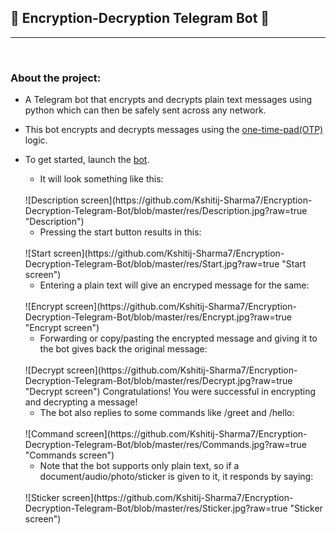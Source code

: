 ## 🔐 Encryption-Decryption Telegram Bot 🤖

---
<br/>

### About the project:
- A Telegram bot that encrypts and decrypts plain text messages using python which can then be safely sent across any network.

- This bot encrypts and decrypts messages using the [one-time-pad(OTP)](https://en.wikipedia.org/wiki/One-time_pad) logic.

- To get started, launch the [bot](https://t.me/Encr_decr_bot).

  - It will look something like this: 
  <br>
  ![Description screen](https://github.com/Kshitij-Sharma7/Encryption-Decryption-Telegram-Bot/blob/master/res/Description.jpg?raw=true "Description")

  <br>

  - Pressing the start button results in this:
  <br>
  ![Start screen](https://github.com/Kshitij-Sharma7/Encryption-Decryption-Telegram-Bot/blob/master/res/Start.jpg?raw=true "Start screen")
  
  <br>

  - Entering a plain text will give an encryped message for the same:
  <br>
  ![Encrypt screen](https://github.com/Kshitij-Sharma7/Encryption-Decryption-Telegram-Bot/blob/master/res/Encrypt.jpg?raw=true "Encrypt screen")

  <br>

  - Forwarding or copy/pasting the encrypted message and giving it to the bot gives back the original message:
  <br>
  ![Decrypt screen](https://github.com/Kshitij-Sharma7/Encryption-Decryption-Telegram-Bot/blob/master/res/Decrypt.jpg?raw=true "Decrypt screen")
  Congratulations! You were successful in encrypting and decrypting a message!
  
  <br>

  - The bot also replies to some commands like /greet and /hello:
  <br>
  ![Command screen](https://github.com/Kshitij-Sharma7/Encryption-Decryption-Telegram-Bot/blob/master/res/Commands.jpg?raw=true "Commands screen")
  
  <br>

  - Note that the bot supports only plain text, so if a document/audio/photo/sticker is given to it, it responds by saying:
  <br>
  ![Sticker screen](https://github.com/Kshitij-Sharma7/Encryption-Decryption-Telegram-Bot/blob/master/res/Sticker.jpg?raw=true "Sticker screen") 